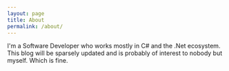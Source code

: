 ```yaml
---
layout: page
title: About
permalink: /about/
---
```


I'm a Software Developer who works mostly in C# and the .Net ecosystem. This blog will be sparsely updated and is probably of interest to nobody but myself. Which is fine.
